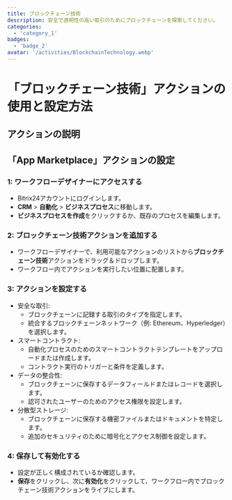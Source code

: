 ```yaml
---
title: ブロックチェーン技術
description: 安全で透明性の高い取引のためにブロックチェーンを探索してください。
categories: 
  - 'category_1'
badges: 
  - 'badge_2'
avatar: '/activities/BlockchainTechnology.webp'
---
```

# 「ブロックチェーン技術」アクションの使用と設定方法

## アクションの説明

## **「App Marketplace」アクションの設定**

### 1: ワークフローデザイナーにアクセスする
- Bitrix24アカウントにログインします。
- **CRM** > **自動化** > **ビジネスプロセス**に移動します。
- **ビジネスプロセスを作成**をクリックするか、既存のプロセスを編集します。

### 2: ブロックチェーン技術アクションを追加する
- ワークフローデザイナーで、利用可能なアクションのリストから**ブロックチェーン技術**アクションをドラッグ＆ドロップします。
- ワークフロー内でアクションを実行したい位置に配置します。

### 3: アクションを設定する
- 安全な取引:
  - ブロックチェーンに記録する取引のタイプを指定します。
  - 統合するブロックチェーンネットワーク（例: Ethereum、Hyperledger）を選択します。
- スマートコントラクト:
  - 自動化プロセスのためのスマートコントラクトテンプレートをアップロードまたは作成します。
  - コントラクト実行のトリガーと条件を定義します。
- データの整合性:
  - ブロックチェーンに保存するデータフィールドまたはレコードを選択します。
  - 認可されたユーザーのためのアクセス権限を設定します。
- 分散型ストレージ:
  - ブロックチェーンに保存する機密ファイルまたはドキュメントを特定します。
  - 追加のセキュリティのために暗号化とアクセス制御を設定します。

### 4: 保存して有効化する
- 設定が正しく構成されているか確認します。
- **保存**をクリックし、次に**有効化**をクリックして、ワークフロー内でブロックチェーン技術アクションをライブにします。